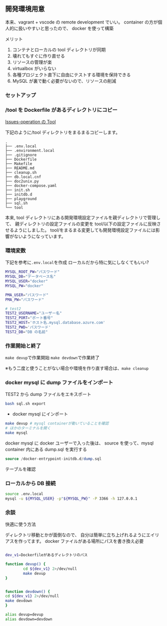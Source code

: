 ## 開発環境用意

本来、vagrant + vscode の remote development でいい。
container の方が個人的に扱いやすいと思ったので、
docker を使って構築

メリット

1. コンテナとローカルの tool ディレクトリが同期
2. 壊れてもすぐに作り直せる
3. リソースの管理が楽
4. virtualbox がいらない
5. 各種プロジェクト直下に自由にテストする環境を保持できる
6. MySQL が裏で動く必要がないので、リソースの削減

### セットアップ

### /tool を Dockerfile があるディレクトリにコピー

[Issues-operation の Tool](https://github.com/plusmedi/issues-operation/tree/main/tool)

下記のように/tool ディレクトリをまるまるコピーします。

```
.
├── .env.local
├── .environment.local
├── .gitignore
├── Dockerfile
├── Makefile
├── README.md
├── cleanup.sh
├── db.local.cnf
├── doc2unix.py
├── docker-compose.yaml
├── init.sh
├── initdb.d
├── playground
├── sql.sh
└── tool

```

本来, tool ディレクトリにある開発環境設定ファイルを親ディレクトリで管理して、
親ディレクトリの設定ファイルの変更を tool/以下の設定ファイルに反映させるようにしました。
tool/をまるまる変更しても開発環境設定ファイルには影響がないようになっています。

### 環境変数

下記を参考に`.env.local`を作成
ローカルだから特に気にしなくてもいい?

```sh
MYSQL_ROOT_PW="パスワード"
MYSQL_DB="データベース名"
MYSQL_USER="docker"
MYSQL_PW="docker"
```

```sh
PMA_USER="パスワード"
PMA_PW="パスワード"

# test2
TEST2_USERNAME="ユーザー名"
TEST2_PORT="ポート番号"
TEST2_HOST='ホスト名.mysql.database.azure.com'
TEST2_PWD='パスワード'
TEST2_DB="DB の名前"

```

### 作業開始と終了

`make devup`で作業開始
`make devdown`で作業終了

※もう二度と使うことがない場合や環境を作り直す場合は、`make cleanup`

### docker mysql に dump ファイルをインポート

TEST2 から dump ファイルをエキスポート

```sh
bash sql.sh export
```

- docker mysql にインポート

```sh
make devup # mysql containerが動いていることを確認
# ほかのターミナルを開く
make mysql
```

docker mysql に docker ユーザーで入った後は、
source を使って、mysql container 内にある dump.sql を実行する

```sql
source /docker-entrypoint-initdb.d/dump.sql
```

テーブルを確認

### ローカルから DB 接続

```sh
source .env.local
mysql -u ${MYSQL_USER} -p"${MYSQL_PW}" -P 3366 -h 127.0.0.1
```

### 余談

快適に使う方法

ディレクトリ移動とかが面倒なので、
自分は簡単に立ち上げれるようにエイリアスを作ってます。
docker ファイルがある場所にパスを書き換え必要

```sh

dev_v1=Dockerfileがあるディレクトリのパス

function devup() {
        cd ${dev_v1} 2>/dev/null
        make devup
}


function devdown() {
cd ${dev_v1} 2>/dev/null
make devdown
}

alias devup=devup
alias devdown=devdown
```
